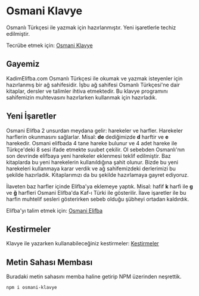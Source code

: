 # Osmani Klavye

Osmanlı Türkçesi ile yazmak için hazırlanmıştır. Yeni işaretlerle techiz edilmiştir.

Tecrübe etmek için:
[Osmani Klavye](https://osmaniklavye.kadimelifba.com/)

## Gayemiz

KadimElifba.com Osmanlı Türkçesi ile okumak ve yazmak isteyenler için hazırlanmış bir ağ sahifesidir.
İşbu ağ sahifesi Osmanlı Türkçesi'ne dair kitaplar, dersler ve talimler ihtiva etmektedir.
Bu klavye programını sahifemizin muhtevasını hazırlarken kullanmak için hazırladık.

## Yeni İşaretler

Osmani Elifba 2 unsurdan meydana gelir: harekeler ve harfler.
Harekeler harflerin okunmasını sağlarlar. Misal: **de** dediğimizde **d** harftir ve **e** harekedir.
Osmani elifbada 4 tane hareke bulunur ve 4 adet hareke ile Türkçe'deki 8 sesi ifade etmekte suubet çekilir.
Ol sebebden Osmanlı'nın son devrinde elifbaya yeni harekeler eklenmesi teklif edilmiştir.
Baz kitaplarda bu yeni harekelerin kullanıldığına şahit olunur.
Bizde bu yeni harekeleri kullanmaya karar verdik ve ağ sahifemizdeki derlerimizi bu şekilde hazırladık.
Kitaplarımızı da bu şekilde hazırlamaya gayret ediyoruz.

İlaveten baz harfler içinde Elifba'ya eklemeye yaptık. Misal: hafif **k** harfi ile **g** ve **ğ** harfleri
Osmani Elifba'da Kaf-ı Türki ile gösterilir. İlave işaretler ile bu harfin muhtelif sesleri gösterirken sebeb olduğu
şübheyi ortadan kaldırdık.

Elifba'yı talim etmek için:
[Osmani Elifba](https://kadimelifba.com/dersler/elifba/harfler/)

## Kestirmeler

Klavye ile yazarken kullanabileceğiniz kestirmeler:
[Kestirmeler](https://kadimelifba.com/aletler/osmaniKlavye/)

## Metin Sahası Membası

Buradaki metin sahasını memba haline getirip NPM üzerinden neşrettik.
```
npm i osmani-klavye
```


